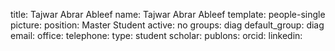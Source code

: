 title: Tajwar Abrar Ableef
name: Tajwar Abrar Ableef
template: people-single
picture: 
position: Master Student
active: no
groups: diag
default_group: diag
email: 
office: 
telephone:
type: student
scholar: 
publons: 
orcid: 
linkedin:



